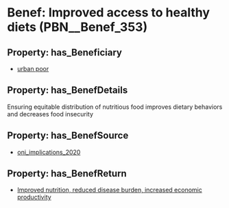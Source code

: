# Benef: __Improved access to healthy diets__ (PBN__Benef_353)

## Property: has_Beneficiary

* [urban poor](../Stakeholder/PBN__Stakeholder_170)

## Property: has_BenefDetails

Ensuring equitable distribution of nutritious food improves dietary behaviors and decreases food insecurity

## Property: has_BenefSource

* [oni_implications_2020](../Article/PBN__Article_68)

## Property: has_BenefReturn

* [Improved nutrition, reduced disease burden, increased economic productivity](../BenefReturn/PBN__BenefReturn_376)

